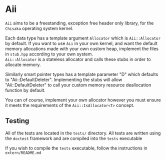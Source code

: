 # Aii

`Aii` aims to be a freestanding, exception free header only library, for the `Chisaka` operating system kernel.

Each data type has a template argument `Allocator` which is `Aii::Allocator` by default. If you want to use `Aii` in your own kernel, and 
want the default memory allocations made with your own custom heap, implement the files in `stub.hpp` according to your own system.  
`Aii::Allocator` is a stateless allocator and calls these stubs in order to allocate memory.

Similarly smart pointer types has a template parameter "D" which defaults to "Aii::DefaultDeleter". Implementing the
stubs will allow "Aii::DefaultDeleter" to call your custom memory resource deallocation function by default.

You can of course, implement your own allocator however you must ensure it meets the requirements of the
`Aii::IsAllocator<T>` concept.

## Testing

All of the tests are located in the `tests/` directory. All tests are written using the `doctest` framework and are
compiled into the `tests` executable

If you wish to compile the `tests` executable, follow the instructions in `extern/README.md`
